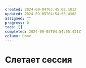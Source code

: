 ```yaml
---
created: 2024-09-04T03:45:02.181Z
updated: 2024-09-05T04:54:55.430Z
assigned: ""
progress: 0
tags: []
completed: 2024-09-05T04:54:55.431Z
column: Done
---
```


# Слетает сессия
